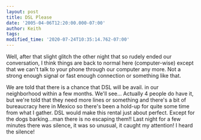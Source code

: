 ```yaml
---
layout: post
title: DSL Please
date: '2005-04-06T12:20:00.000-07:00'
author: Keith
tags:
modified_time: '2020-07-24T10:35:14.762-07:00'
---
```

Well, after that slight glitch the other night that so rudely ended our
conversation, I think things are back to normal here (computer-wise)
except that we can't talk to your phone through our computer any more.
Not a strong enough signal or fast enough connection or something like
that.

We are told that there is a chance that DSL will be avail. in our
neighborhood within a few months. We'll see... Actually 4 people do have
it, but we're told that they need more lines or something and there's a
bit of bureaucracy here in Mexico so there's been a hold-up for quite
some time from what I gather. DSL would make this rental just about
perfect. Except for the dogs barking...man there is no escaping them!!
Last night for a few minutes there was silence, it was so unusual, it
caught my attention! I heard the silence!
